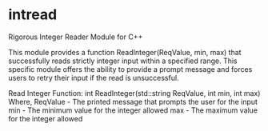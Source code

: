 # intread
Rigorous Integer Reader Module for C++

This module provides a function ReadInteger(ReqValue, min, max) that successfully reads strictly integer input within a specified range. 
This specific module offers the ability to provide a prompt message and forces users to retry their input if the read is unsuccessful. 

Read Integer Function:
  int ReadInteger(std::string ReqValue, int min, int max)
Where,
  ReqValue - The printed message that prompts the user for the input
  min - The minimum value for the integer allowed
  max - The maximum value for the integer allowed
  
